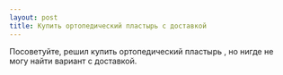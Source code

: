 ```yaml
---
layout: post 
title: Купить ортопедический пластырь с доставкой 
--- 
```

Посоветуйте, решил купить ортопедический пластырь , но нигде не могу найти вариант с доставкой.
